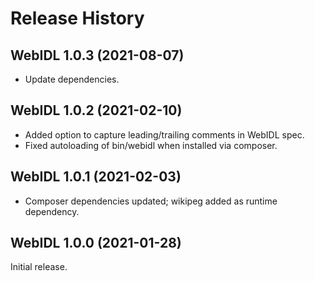 # Release History

## WebIDL 1.0.3 (2021-08-07)
* Update dependencies.

## WebIDL 1.0.2 (2021-02-10)
* Added option to capture leading/trailing comments in WebIDL spec.
* Fixed autoloading of bin/webidl when installed via composer.

## WebIDL 1.0.1 (2021-02-03)
* Composer dependencies updated; wikipeg added as runtime dependency.

## WebIDL 1.0.0 (2021-01-28)
Initial release.
